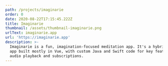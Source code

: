 ```yaml
---
path: /projects/imaginarie
order: 0
date: 2020-08-22T17:15:45.222Z
title: Imaginarie
thumbnail: /assets/thumbnail-imaginarie.png
urlText: imaginarie.app
url: 'https://imaginarie.app'
description: >-
  Imaginarie is a fun, imagination-focused meditation app. It's a hybrid mobile
  app built mostly in Vue, with custom Java and Swift code for key features like
  audio playback and subscriptions.
---
```


